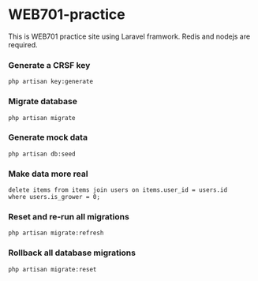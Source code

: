 # WEB701-practice

This is WEB701 practice site using Laravel framwork. Redis and nodejs are required.

### Generate a CRSF key
<code>php artisan key:generate</code>

### Migrate database
<code>php artisan migrate</code> 

### Generate mock data
<code>php artisan db:seed</code> 

### Make data more real
<code>delete items from items join users on items.user_id = users.id where users.is_grower = 0;</code> 

### Reset and re-run all migrations
<code>php artisan migrate:refresh</code>      

### Rollback all database migrations
<code>php artisan migrate:reset </code>       